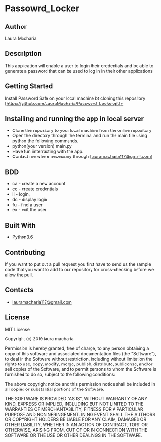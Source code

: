 # Passowrd_Locker

## Author

Laura Macharia

## Description

This application will enable a user to login their credentials and be able to generate a password that can be used to log in in their other applications

## Getting Started

Install Password Safe on your local machine bt cloning this repository
[https://github.com/LauraMacharia/Password_Locker.git]>

## Installing and running the app in local server

* Clone the repository to your local machine from the online repository
* Open the directory through the terminal and run the main file using python the following commands.
* python(your version) main.py
* Have fun iinterracting with the app.
* Contact me where necessary through [lauramacharia117@gmail.com]

## BDD

* ca - create a new account
* cc - create credentials 
*  li - login,
*  dc - display login 
*  fu - find a user
*  ex - exit the user

## Built With

* Python3.6

## Contributing

If you want to put out a pull request you first have to send us the sample code that you want to add to our repository for cross-checking before we allow the pull.

## Contacts

* lauramacharia117@gmail.com

## License

MIT License

Copyright (c) 2019 laura macharia

Permission is hereby granted, free of charge, to any person obtaining a copy of this software and associated documentation files (the "Software"), to deal in the Software without restriction, including without limitation the rights to use, copy, modify, merge, publish, distribute, sublicense, and/or sell copies of the Software, and to permit persons to whom the Software is furnished to do so, subject to the following conditions:

The above copyright notice and this permission notice shall be included in all copies or substantial portions of the Software.

THE SOFTWARE IS PROVIDED "AS IS", WITHOUT WARRANTY OF ANY KIND, EXPRESS OR IMPLIED, INCLUDING BUT NOT LIMITED TO THE WARRANTIES OF MERCHANTABILITY, FITNESS FOR A PARTICULAR PURPOSE AND NONINFRINGEMENT. IN NO EVENT SHALL THE AUTHORS OR COPYRIGHT HOLDERS BE LIABLE FOR ANY CLAIM, DAMAGES OR OTHER LIABILITY, WHETHER IN AN ACTION OF CONTRACT, TORT OR OTHERWISE, ARISING FROM, OUT OF OR IN CONNECTION WITH THE SOFTWARE OR THE USE OR OTHER DEALINGS IN THE SOFTWARE.


